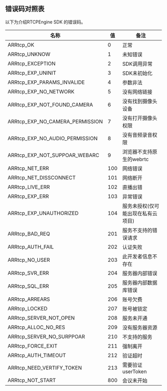 ## 错误码对照表

以下为介绍RTCPEngine SDK 的错误码。

名称 | 值            | 备注
---|------------------------------|----
ARRtcp_OK | 0 | 正常
ARRtcp_UNKNOW | 1 | 未知错误
ARRtcp_EXCEPTION | 2 | SDK调用异常
ARRtcp_EXP_UNINIT | 3 | SDK未初始化
ARRtcp_EXP_PARAMS_INVALIDE | 4 | 参数非法
ARRtcp_EXP_NO_NETWORK | 5 | 没有网络链接
ARRtcp_EXP_NOT_FOUND_CAMERA | 6 | 没有找到摄像头设备
ARRtcp_EXP_NO_CAMERA_PERMISSION | 7 | 没有打开摄像头权限
ARRtcp_EXP_NO_AUDIO_PERMISSION | 8 | 没有音频录音权限
ARRtcp_EXP_NOT_SUPPOAR_WEBARC | 9 | 浏览器不支持原生的webrtc
ARRtcp_NET_ERR | 100 | 网络错误 
ARRtcp_NET_DISSCONNECT | 101 | 网络断开
ARRtcp_LIVE_ERR | 102 | 直播出错
ARRtcp_EXP_ERR | 103 | 异常错误
ARRtcp_EXP_UNAUTHORIZED | 104 | 服务未授权(仅可能出现在私有云项目)
ARRtcp_BAD_REQ | 201 | 服务不支持的错误请求
ARRtcp_AUTH_FAIL | 202  | 认证失败
ARRtcp_NO_USER | 203 | 此开发者信息不存在
ARRtcp_SVR_ERR | 204 | 服务器内部错误
ARRtcp_SQL_ERR | 205 | 服务器内部数据库错误
ARRtcp_ARREARS | 206 | 账号欠费
ARRtcp_LOCKED | 207 | 账号被锁定
ARRtcp_SERVER_NOT_OPEN | 208 | 服务未开通
ARRtcp_ALLOC_NO_RES | 209 | 没有服务器资源
ARRtcp_SERVER_NO_SURPPOAR | 210 | 不支持的服务
ARRtcp_FORCE_EXIT | 211 | 强制离开
ARRtcp_AUTH_TIMEOUT | 212 | 验证超时
ARRtcp_NEED_VERTIFY_TOKEN | 213 | 需要验证userToken
ARRtcp_NOT_START | 800 | 会议未开始
